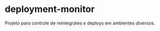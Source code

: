 deployment-monitor
==================

Projeto para controle de reintegrates e deploys em ambientes diversos.
